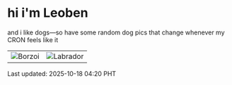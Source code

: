 # hi i'm Leoben

and i like dogs—so have some random dog pics that change whenever my CRON feels like it

|  |  |
|--------|----------|
| ![Borzoi](https://random-dog-vercel.vercel.app/api/random-borzoi?v=1760732418) | ![Labrador](https://random-dog-vercel.vercel.app/api/random-labrador?v=1760732418) |

Last updated: 2025-10-18 04:20 PHT
